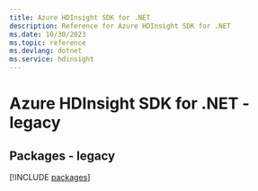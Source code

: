 ```yaml
---
title: Azure HDInsight SDK for .NET
description: Reference for Azure HDInsight SDK for .NET
ms.date: 10/30/2023
ms.topic: reference
ms.devlang: dotnet
ms.service: hdinsight
---
```

# Azure HDInsight SDK for .NET - legacy
## Packages - legacy
[!INCLUDE [packages](hdinsight-index.md)]